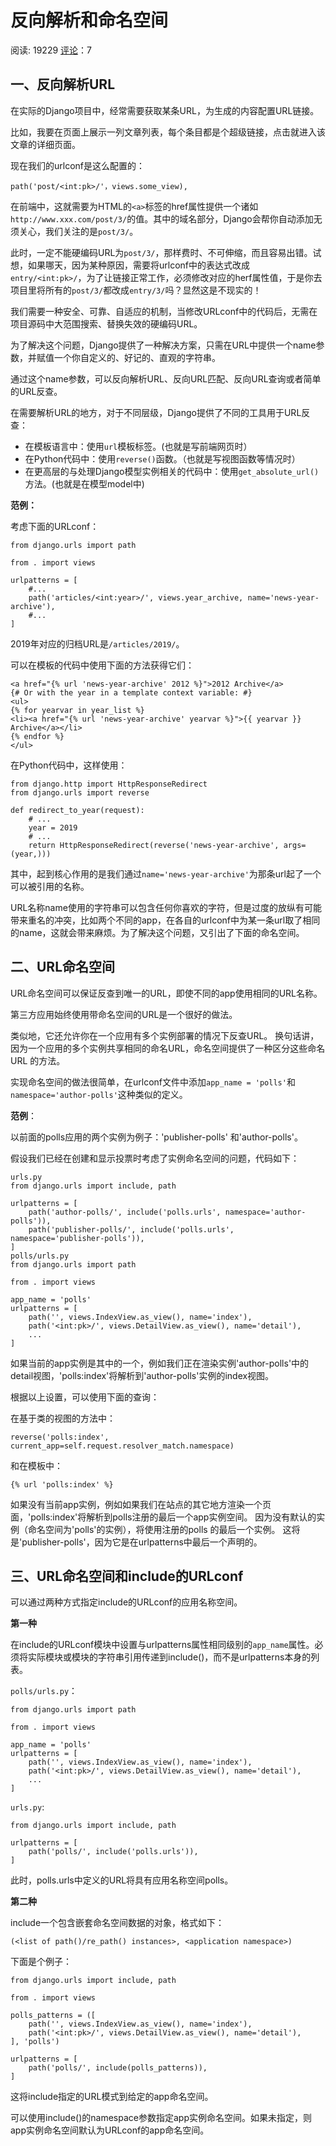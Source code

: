 # 反向解析和命名空间

阅读: 19229     [评论](http://www.liujiangblog.com/course/django/136#comments)：7

## 一、反向解析URL

在实际的Django项目中，经常需要获取某条URL，为生成的内容配置URL链接。

比如，我要在页面上展示一列文章列表，每个条目都是个超级链接，点击就进入该文章的详细页面。

现在我们的urlconf是这么配置的：

```
path('post/<int:pk>/'，views.some_view),
```

在前端中，这就需要为HTML的`<a>`标签的href属性提供一个诸如`http://www.xxx.com/post/3/`的值。其中的域名部分，Django会帮你自动添加无须关心，我们关注的是`post/3/`。

此时，一定不能硬编码URL为`post/3/`，那样费时、不可伸缩，而且容易出错。试想，如果哪天，因为某种原因，需要将urlconf中的表达式改成`entry/<int:pk>/`，为了让链接正常工作，必须修改对应的herf属性值，于是你去项目里将所有的`post/3/`都改成`entry/3/`吗？显然这是不现实的！

我们需要一种安全、可靠、自适应的机制，当修改URLconf中的代码后，无需在项目源码中大范围搜索、替换失效的硬编码URL。

为了解决这个问题，Django提供了一种解决方案，只需在URL中提供一个name参数，并赋值一个你自定义的、好记的、直观的字符串。

通过这个name参数，可以反向解析URL、反向URL匹配、反向URL查询或者简单的URL反查。

在需要解析URL的地方，对于不同层级，Django提供了不同的工具用于URL反查：

- 在模板语言中：使用`url`模板标签。(也就是写前端网页时）
- 在Python代码中：使用`reverse()`函数。（也就是写视图函数等情况时）
- 在更高层的与处理Django模型实例相关的代码中：使用`get_absolute_url()`方法。(也就是在模型model中)

**范例：**

考虑下面的URLconf：

```
from django.urls import path

from . import views

urlpatterns = [
    #...
    path('articles/<int:year>/', views.year_archive, name='news-year-archive'),
    #...
]
```

2019年对应的归档URL是`/articles/2019/`。

可以在模板的代码中使用下面的方法获得它们：

```
<a href="{% url 'news-year-archive' 2012 %}">2012 Archive</a>
{# Or with the year in a template context variable: #}
<ul>
{% for yearvar in year_list %}
<li><a href="{% url 'news-year-archive' yearvar %}">{{ yearvar }} Archive</a></li>
{% endfor %}
</ul>
```

在Python代码中，这样使用：

```
from django.http import HttpResponseRedirect
from django.urls import reverse

def redirect_to_year(request):
    # ...
    year = 2019
    # ...
    return HttpResponseRedirect(reverse('news-year-archive', args=(year,)))
```

其中，起到核心作用的是我们通过`name='news-year-archive'`为那条url起了一个可以被引用的名称。

URL名称name使用的字符串可以包含任何你喜欢的字符，但是过度的放纵有可能带来重名的冲突，比如两个不同的app，在各自的urlconf中为某一条url取了相同的name，这就会带来麻烦。为了解决这个问题，又引出了下面的命名空间。

## 二、URL命名空间

URL命名空间可以保证反查到唯一的URL，即使不同的app使用相同的URL名称。

第三方应用始终使用带命名空间的URL是一个很好的做法。

类似地，它还允许你在一个应用有多个实例部署的情况下反查URL。 换句话讲，因为一个应用的多个实例共享相同的命名URL，命名空间提供了一种区分这些命名URL 的方法。

实现命名空间的做法很简单，在urlconf文件中添加`app_name = 'polls'`和`namespace='author-polls'`这种类似的定义。

**范例**：

以前面的polls应用的两个实例为例子：'publisher-polls' 和'author-polls'。

假设我们已经在创建和显示投票时考虑了实例命名空间的问题，代码如下：

```
urls.py
from django.urls import include, path

urlpatterns = [
    path('author-polls/', include('polls.urls', namespace='author-polls')),
    path('publisher-polls/', include('polls.urls', namespace='publisher-polls')),
]
polls/urls.py
from django.urls import path

from . import views

app_name = 'polls'
urlpatterns = [
    path('', views.IndexView.as_view(), name='index'),
    path('<int:pk>/', views.DetailView.as_view(), name='detail'),
    ...
]
```

如果当前的app实例是其中的一个，例如我们正在渲染实例'author-polls'中的detail视图，'polls:index'将解析到'author-polls'实例的index视图。

根据以上设置，可以使用下面的查询：

在基于类的视图的方法中：

```
reverse('polls:index', current_app=self.request.resolver_match.namespace)
```

和在模板中：

```
{% url 'polls:index' %}
```

如果没有当前app实例，例如如果我们在站点的其它地方渲染一个页面，'polls:index'将解析到polls注册的最后一个app实例空间。 因为没有默认的实例（命名空间为'polls'的实例），将使用注册的polls 的最后一个实例。 这将是'publisher-polls'，因为它是在urlpatterns中最后一个声明的。

## 三、URL命名空间和include的URLconf

可以通过两种方式指定include的URLconf的应用名称空间。

**第一种**

在include的URLconf模块中设置与urlpatterns属性相同级别的`app_name`属性。必须将实际模块或模块的字符串引用传递到include()，而不是urlpatterns本身的列表。

`polls/urls.py`：

```
from django.urls import path

from . import views

app_name = 'polls'
urlpatterns = [
    path('', views.IndexView.as_view(), name='index'),
    path('<int:pk>/', views.DetailView.as_view(), name='detail'),
    ...
]
```

`urls.py`:

```
from django.urls import include, path

urlpatterns = [
    path('polls/', include('polls.urls')),
]
```

此时，polls.urls中定义的URL将具有应用名称空间polls。

**第二种**

include一个包含嵌套命名空间数据的对象，格式如下：

```
(<list of path()/re_path() instances>, <application namespace>)
```

下面是个例子：

```
from django.urls import include, path

from . import views

polls_patterns = ([
    path('', views.IndexView.as_view(), name='index'),
    path('<int:pk>/', views.DetailView.as_view(), name='detail'),
], 'polls')

urlpatterns = [
    path('polls/', include(polls_patterns)),
]
```

这将include指定的URL模式到给定的app命名空间。

可以使用include()的namespace参数指定app实例命名空间。如果未指定，则app实例命名空间默认为URLconf的app命名空间。